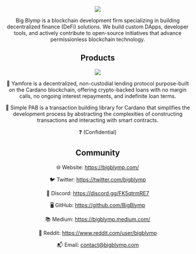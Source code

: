 <div align="center">
  <img src="https://github.com/user-attachments/assets/72e9a0d8-3bc5-4333-b9d0-19cfccaa5ce1"/>
</div>
<div align="center">
<p>Big Blymp is a blockchain development firm specializing in building decentralized finance (DeFi) solutions. We build custom DApps, developer tools, and actively contribute to open-source initiatives that advance permissionless blockchain technology.</p>

## Products
 <img src="https://github.com/user-attachments/assets/86698ce0-c15d-4782-b593-8ceaa2aedb3d"/>

<div align="center" >  

🍠 Yamfore is a decentralized, non-custodial lending protocol purpose-built on the Cardano blockchain, offering crypto-backed loans with no margin calls, no ongoing interest repayments, and indefinite loan terms.

🧰 Simple PAB is a transaction building library for Cardano that simplifies the development process by abstracting the complexities of constructing transactions and interacting with smart contracts. 

❓ (Confidential) 

</div>

## Community

 🌐 Website: https://bigblymp.com/

 🐦 Twitter: https://twitter.com/bigblymp

 💬 Discord: https://discord.gg/FK5qtrmRE7

 🖥️ GitHub: https://github.com/BigBlymp

 📚 Medium: https://bigblymp.medium.com/

 🤖 Reddit: https://www.reddit.com/user/bigblymp

 📬 Email: contact@bigblymp.com
